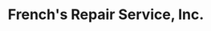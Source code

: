 ---
title: "French's Repair Service, Inc."
url: /charlottesville/frenchs-repair-service-inc/
shop: car repair
---